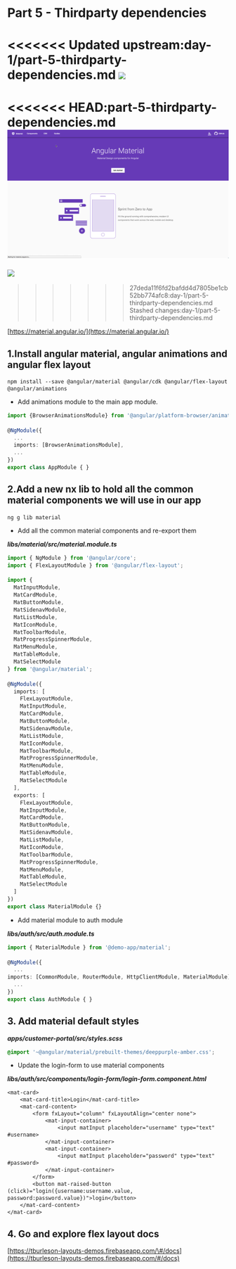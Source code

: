 # Part 5 - Thirdparty dependencies

<<<<<<< Updated upstream:day-1/part-5-thirdparty-dependencies.md
![](https://github.com/duncanhunter/Enterprise-Angular-Applications-With-NgRx-and-Nx-Book/tree/c180ff2f255906954d2a81055d876d57bfe05508/assets/material-site.png)
=======
<<<<<<< HEAD:part-5-thirdparty-dependencies.md
![](.gitbook/assets/material-site.png)
=======
![](https://github.com/duncanhunter/Enterprise-Angular-Applications-With-NgRx-and-Nx-Book/tree/c180ff2f255906954d2a81055d876d57bfe05508/assets/material-site.png)
>>>>>>> 27deda11f6fd2bafdd4d7805be1cb52bb774afc8:day-1/part-5-thirdparty-dependencies.md
>>>>>>> Stashed changes:day-1/part-5-thirdparty-dependencies.md

[https://material.angular.io/](https://material.angular.io/)

## 1.Install angular material, angular animations and angular flex layout

```text
npm install --save @angular/material @angular/cdk @angular/flex-layout @angular/animations
```

* Add animations module to the main app module.

```typescript
import {BrowserAnimationsModule} from '@angular/platform-browser/animations';

@NgModule({
  ...
  imports: [BrowserAnimationsModule],
  ...
})
export class AppModule { }
```

## 2.Add a new nx lib to hold all the common material components we will use in our app

```text
ng g lib material
```

* Add all the common material components and re-export them

_**libs/material/src/material.module.ts**_

```typescript
import { NgModule } from '@angular/core';
import { FlexLayoutModule } from '@angular/flex-layout';

import {
  MatInputModule,
  MatCardModule,
  MatButtonModule,
  MatSidenavModule,
  MatListModule,
  MatIconModule,
  MatToolbarModule,
  MatProgressSpinnerModule,
  MatMenuModule,
  MatTableModule,
  MatSelectModule
} from '@angular/material';

@NgModule({
  imports: [
    FlexLayoutModule,
    MatInputModule,
    MatCardModule,
    MatButtonModule,
    MatSidenavModule,
    MatListModule,
    MatIconModule,
    MatToolbarModule,
    MatProgressSpinnerModule,
    MatMenuModule,
    MatTableModule,
    MatSelectModule
  ],
  exports: [
    FlexLayoutModule,
    MatInputModule,
    MatCardModule,
    MatButtonModule,
    MatSidenavModule,
    MatListModule,
    MatIconModule,
    MatToolbarModule,
    MatProgressSpinnerModule,
    MatMenuModule,
    MatTableModule,
    MatSelectModule
  ]
})
export class MaterialModule {}
```

* Add material module to auth module

_**libs/auth/src/auth.module.ts**_

```typescript
import { MaterialModule } from '@demo-app/material';

@NgModule({
  ...
imports: [CommonModule, RouterModule, HttpClientModule, MaterialModule],
  ...
})
export class AuthModule { }
```

## 3. Add material default styles

_**apps/customer-portal/src/styles.scss**_

```css
@import '~@angular/material/prebuilt-themes/deeppurple-amber.css';
```

* Update the login-form to use material components

_**libs/auth/src/components/login-form/login-form.component.html**_

```markup
<mat-card>
    <mat-card-title>Login</mat-card-title>
    <mat-card-content>
        <form fxLayout="column" fxLayoutAlign="center none">
            <mat-input-container>
                <input matInput placeholder="username" type="text" #username>
            </mat-input-container>
            <mat-input-container>
                <input matInput placeholder="password" type="text" #password>
            </mat-input-container>
        </form>
        <button mat-raised-button (click)="login({username:username.value, password:password.value})">login</button>
    </mat-card-content>
</mat-card>
```

## 4. Go and explore flex layout docs

[https://tburleson-layouts-demos.firebaseapp.com/\#/docs](https://tburleson-layouts-demos.firebaseapp.com/#/docs)

